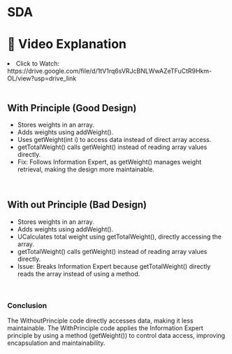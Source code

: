 # SDA

<h1>🎥 Video Explanation</h1>

<li>Click to Watch: https://drive.google.com/file/d/1tV1rq6sVRJcBNLWwAZeTFuCtR9Hkm-OL/view?usp=drive_link</li> <br>
<h2>With Principle (Good Design)</h2>

<ul>
<li>Stores weights in an array.</li>
<li>Adds weights using addWeight().</li>
<li>Uses getWeight(int i) to access data instead of direct array access.</li>
<li>getTotalWeight() calls getWeight() instead of reading array values directly.</li>
<li>Fix: Follows Information Expert, as getWeight() manages weight retrieval, making the design more maintainable.</li>
</ul>

<br>
<h2>With out Principle (Bad Design)</h2>

<ul>
<li>Stores weights in an array.</li>
<li>Adds weights using addWeight().</li>
<li>UCalculates total weight using getTotalWeight(), directly accessing the array.</li>
<li>getTotalWeight() calls getWeight() instead of reading array values directly.</li>
<li>Issue: Breaks Information Expert because getTotalWeight() directly reads the array instead of using a method.</li>
</ul>

<br>

<h3>Conclusion</h3>

<p>
The WithoutPrinciple code directly accesses data, making it less maintainable. The WithPrinciple code applies the Information Expert principle by using a method (getWeight()) to control data access, improving encapsulation and maintainability.
</p>
